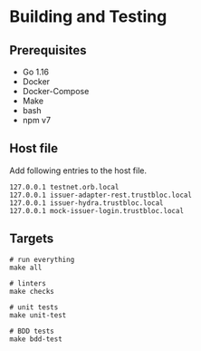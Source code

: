 # Building and Testing

## Prerequisites
- Go 1.16
- Docker
- Docker-Compose
- Make
- bash
- npm v7  

## Host file
Add following entries to the host file.

```
127.0.0.1 testnet.orb.local
127.0.0.1 issuer-adapter-rest.trustbloc.local
127.0.0.1 issuer-hydra.trustbloc.local
127.0.0.1 mock-issuer-login.trustbloc.local
```

## Targets

```
# run everything
make all

# linters
make checks

# unit tests
make unit-test

# BDD tests
make bdd-test
```
